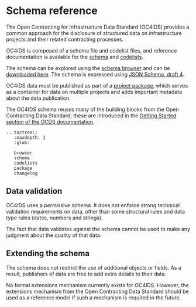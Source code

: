 # Schema reference

The Open Contracting for Infrastructure Data Standard (OC4IDS) provides a common approach for the disclosure of structured data on infrastructure projects and their related contracting processes.

OC4IDS is composed of a schema file and codelist files, and reference documentation is available for the [schema](schema) and [codelists](codelists).

The schema can be explored using the [schema browser](browser) and can be [downloaded here](../project-schema.json). The schema is expressed using [JSON Schema, draft 4](https://tools.ietf.org/html/draft-zyp-json-schema-04).

OC4IDS data must be published as part of a [project package](package), which serves as a container for data on multiple projects and adds important metadata about the data publication.

The OC4IDS schema reuses many of the building blocks from the Open Contracting Data Standard; these are introduced in the [Getting Started section of the OCDS documentation](https://standard.open-contracting.org/1.1/en/getting_started/).

```eval_rst
.. toctree::
   :maxdepth: 1
   :glob:

   browser
   schema
   codelists
   package
   changelog

```

## Data validation

OC4IDS uses a permissive schema. It does not enforce strong technical validation requirements on data, other than some structural rules and data type rules (dates, numbers and strings).

The fact that data validates against the schema cannot be used to make any judgment about the quality of that data.

## Extending the schema

The schema does not restrict the use of additional objects or fields. As a result, publishers of data are free to add extra details to their data.

No formal extensions mechanism currently exists for OC4IDS. However, the extensions mechanism from the Open Contracting Data Standard should be used as a reference model if such a mechanism is required in the future.
